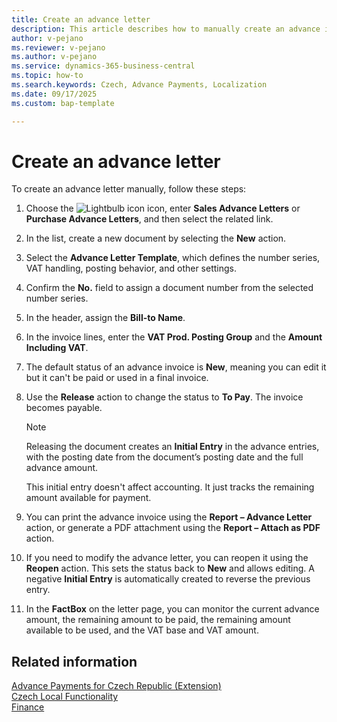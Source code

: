 ```yaml
---
title: Create an advance letter 
description: This article describes how to manually create an advance invoice using Advance Payments in the Czech version.  
author: v-pejano  
ms.reviewer: v-pejano  
ms.author: v-pejano  
ms.service: dynamics-365-business-central  
ms.topic: how-to  
ms.search.keywords: Czech, Advance Payments, Localization  
ms.date: 09/17/2025
ms.custom: bap-template  

---
```


# Create an advance letter

To create an advance letter manually, follow these steps:

1. Choose the ![Lightbulb icon](../../media/ui-search/search_small.png "Tell me what you want to do") icon, enter **Sales Advance Letters** or **Purchase Advance Letters**, and then select the related link.
2. In the list, create a new document by selecting the **New** action.
3. Select the **Advance Letter Template**, which defines the number series, VAT handling, posting behavior, and other settings.
4. Confirm the **No.** field to assign a document number from the selected number series.  
5. In the header, assign the **Bill-to Name**.
6. In the invoice lines, enter the **VAT Prod. Posting Group** and the **Amount Including VAT**.
7. The default status of an advance invoice is **New**, meaning you can edit it but it can't be paid or used in a final invoice.  
8. Use the **Release** action to change the status to **To Pay**. The invoice becomes payable.

   > [!NOTE]
   > Releasing the document creates an **Initial Entry** in the advance entries, with the posting date from the document’s posting date and the full advance amount.  
   >
   > This initial entry doesn't affect accounting. It just tracks the remaining amount available for payment.

9. You can print the advance invoice using the **Report – Advance Letter** action, or generate a PDF attachment using the **Report – Attach as PDF** action.
10. If you need to modify the advance letter, you can reopen it using the **Reopen** action. This sets the status back to **New** and allows editing. A negative **Initial Entry** is automatically created to reverse the previous entry.
11. In the **FactBox** on the letter page, you can monitor the current advance amount, the remaining amount to be paid, the remaining amount available to be used, and the VAT base and VAT amount.

## Related information

[Advance Payments for Czech Republic (Extension)](ui-extensions-advance-payments-localization-cz.md)  
[Czech Local Functionality](czech-local-functionality.md)  
[Finance](../../finance.md)
